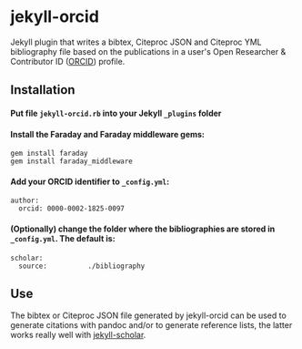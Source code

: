 jekyll-orcid
============

Jekyll plugin that writes a bibtex, Citeproc JSON and Citeproc YML bibliography file based on the publications in a user's Open Researcher & Contributor ID ([ORCID](http://orcid.org)) profile.

Installation
------------

#### Put file `jekyll-orcid.rb` into your Jekyll `_plugins` folder
#### Install the Faraday and Faraday middleware gems:

    gem install faraday
    gem install faraday_middleware

#### Add your ORCID identifier to `_config.yml`:

    author:
      orcid: 0000-0002-1825-0097

#### (Optionally) change the folder where the bibliographies are stored in `_config.yml`. The default is:

    scholar:
      source:          ./bibliography

Use
---

The bibtex or Citeproc JSON file generated by jekyll-orcid can be used to generate citations with pandoc and/or to generate reference lists, the latter works really well with [jekyll-scholar](https://github.com/inukshuk/jekyll-scholar).
